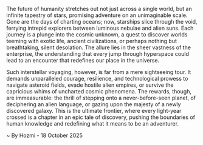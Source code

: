 
The future of humanity stretches out not just across a single world, but an infinite tapestry of stars, promising adventure on an unimaginable scale. Gone are the days of charting oceans; now, starships slice through the void, ferrying intrepid explorers between luminous nebulae and alien suns. Each journey is a plunge into the cosmic unknown, a quest to discover worlds teeming with exotic life, ancient civilizations, or perhaps nothing but breathtaking, silent desolation. The allure lies in the sheer vastness of the enterprise, the understanding that every jump through hyperspace could lead to an encounter that redefines our place in the universe.

Such interstellar voyaging, however, is far from a mere sightseeing tour. It demands unparalleled courage, resilience, and technological prowess to navigate asteroid fields, evade hostile alien empires, or survive the capricious whims of uncharted cosmic phenomena. The rewards, though, are immeasurable: the thrill of stepping onto a never-before-seen planet, of deciphering an alien language, or gazing upon the majesty of a newly discovered galaxy. This is the ultimate frontier, where every light-year crossed is a chapter in an epic tale of discovery, pushing the boundaries of human knowledge and redefining what it means to be an adventurer.

~ By Hozmi - 18 October 2025
